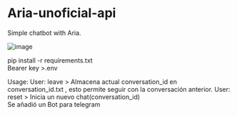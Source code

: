 # Aria-unoficial-api
Simple chatbot with Aria.

![image](https://github.com/machitoX/Aria-unoficial-api/assets/143853481/35386ce9-4e99-4384-8d9e-34ec8de4af46)


pip install -r requirements.txt  
Bearer key >.env

Usage:
User: leave > Almacena actual conversation_id en conversation_id.txt , esto permite seguir con la conversación anterior.
User: reset > Inicia un nuevo chat(conversation_id)  
Se añadió un Bot para telegram  
